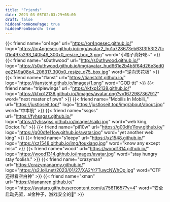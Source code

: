 ```yaml
---
title: "Friends"
date: 2023-03-05T02:03:29+08:00
draft: false
hiddenFromHomePage: true
hiddenFromSearch: true
---
```


<div class="flink" id="article-container">
<div class="friend-list-div" >

{{< friend name="or4nge" url="https://or4ngesec.github.io/" logo="https://or4ngesec.github.io/img/avatar2_hu1a728673eb63f3f53f27fc01e497a293_140549_300x0_resize_box_3.png" word="小橘子真好吃~" >}}
{{< friend name="s0uthwood" url="http://s0uthwood.github.io/" logo="https://s0uthwood.github.io/img/avatar_hud661e2b4b5f64d26e3ed0ee2149a08e4_206317_300x0_resize_q75_box.jpg" word="逆向天花板" >}}
{{< friend name="t1anst" url="https://tianstcht.github.io/" logo="https://tianstcht.github.io/images/1.png" word="GOD ttt" >}}
{{< friend name="triplewings" url="https://kfxp12138.github.io/" logo="https://kfxp12138.github.io//images/avatar.png?v=1672987367917" word="next master of pwn" >}}
{{< friend name="Mobilis In Mobili_" url="https://justloseit.top/" logo="https://justloseit.top/img/about/about.jpg" word="中本航" >}}
{{< friend name="ssgss" url="https://fyhssgss.github.io/" logo="https://fyhssgss.github.io/images/saiki.jpg" word="web king, Doctor.Fu" >}}
{{< friend name="pil10w" url="https://g00dfe11ow.github.io/" logo="https://g00dfe11ow.github.io/avatar.jpg" word="yet another web king" >}}
{{< friend name="s1eepy" url="https://xz1548.github.io/" logo="https://xz1548.github.io/img/touxiang.jpg" word="know any except misc" >}}
{{< friend name="wood" url="https://wood1314.github.io/" logo="https://wood1314.github.io/images/avatar.jpg" word="stay hungry stay foolish." >}}
{{< friend name="crazyman" url="https://crazymanarmy.github.io/" logo="https://s2.loli.net/2023/01/27/XA2Yr7TuwcNWhOp.jpg" word="CTF还得看空白神" >}}
{{< friend name="xman" url="https://xiananren.github.io/" logo="https://avatars.githubusercontent.com/u/75611657?v=4" word="安全启动先驱，ai金种子，游戏安全的👑" >}}

</div>
</div>
